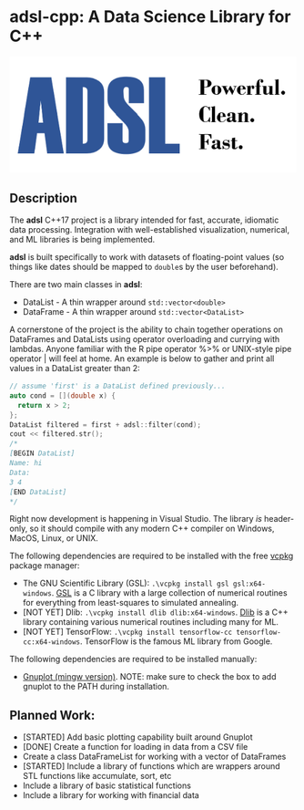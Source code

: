 # adsl-cpp: A Data Science Library for C++
![logo](logo.png)
## Description
The **adsl** C++17 project is a library intended for fast, accurate, idiomatic data processing. Integration with well-established visualization, numerical, and ML libraries is being implemented.

**adsl** is built specifically to work with datasets of floating-point values (so things like dates should be mapped to `double`s by the user beforehand).

There are two main classes in **adsl**:
* DataList - A thin wrapper around `std::vector<double>`
* DataFrame - A thin wrapper around `std::vector<DataList>`

A cornerstone of the project is the ability to chain together operations on DataFrames and DataLists using operator overloading and currying with lambdas. Anyone familiar with the R pipe operator %>% or UNIX-style pipe operator | will feel at home. An example is below to gather and print all values in a DataList greater than 2:
```c
// assume 'first' is a DataList defined previously...
auto cond = [](double x) {
  return x > 2;
};
DataList filtered = first + adsl::filter(cond);
cout << filtered.str();
/*
[BEGIN DataList]
Name: hi
Data:
3 4
[END DataList]
*/
```

Right now development is happening in Visual Studio. The library _is_ header-only, so it should compile with any modern C++ compiler on Windows, MacOS, Linux, or UNIX. 

The following dependencies are required to be installed with the free [vcpkg](https://vcpkg.io/en/getting-started.html) package manager:
* The GNU Scientific Library (GSL): `.\vcpkg install gsl gsl:x64-windows`. [GSL](https://www.gnu.org/software/gsl/#subjects) is a C library with a large collection of numerical routines for everything from least-squares to simulated annealing.
* [NOT YET] Dlib: `.\vcpkg install dlib dlib:x64-windows`. [Dlib](http://dlib.net/ml.html) is a C++ library containing various numerical routines including many for ML.
* [NOT YET] TensorFlow: `.\vcpkg install tensorflow-cc tensorflow-cc:x64-windows`. TensorFlow is the famous ML library from Google.

The following dependencies are required to be installed manually:
* [Gnuplot (mingw version)](https://sourceforge.net/projects/gnuplot/files/gnuplot/5.4.2/). NOTE: make sure to check the box to add gnuplot to the PATH during installation.

## Planned Work:
* [STARTED] Add basic plotting capability built around Gnuplot
* [DONE] Create a function for loading in data from a CSV file
* Create a class DataFrameList for working with a vector of DataFrames
* [STARTED] Include a library of functions which are wrappers around STL functions like accumulate, sort, etc
* Include a library of basic statistical functions
* Include a library for working with financial data
